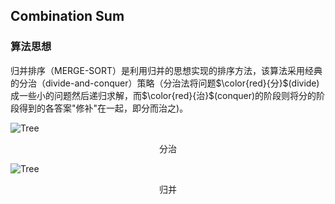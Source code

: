 ## Combination Sum

### 算法思想

归并排序（MERGE-SORT）是利用归并的思想实现的排序方法，该算法采用经典的分治（divide-and-conquer）策略（分治法将问题$\color{red}{分}$(divide)成一些小的问题然后递归求解，而$\color{red}{治}$(conquer)的阶段则将分的阶段得到的各答案"修补"在一起，即分而治之)。

![Tree](../../res/Sort/Merge_Sort/divide-conquer.png)
<center>分治</center>

![Tree](../../res/Sort/Merge_Sort/merge.png)
<center>归并</center>